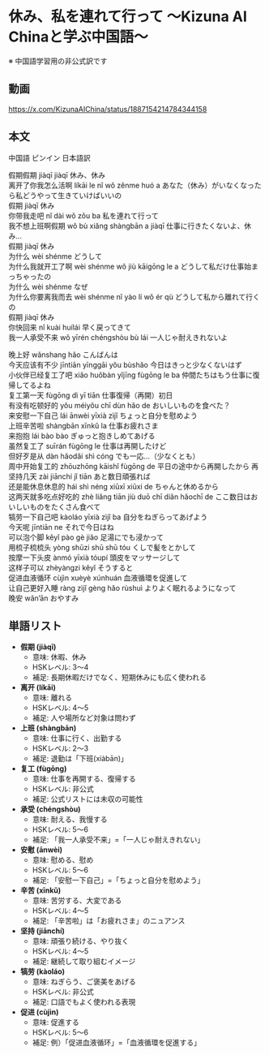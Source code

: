 # 休み、私を連れて行って 〜Kizuna AI Chinaと学ぶ中国語〜
※ 中国語学習用の非公式訳です

## 動画
https://x.com/KizunaAIChina/status/1887154214784344158

## 本文

中国語 ピンイン 日本語訳

假期假期 jiàqī jiàqī 休み、休み  
离开了你我怎么活啊 líkāi le nǐ wǒ zěnme huó a あなた（休み）がいなくなったら私どうやって生きていけばいいの  
假期 jiàqī 休み  
你带我走吧 nǐ dài wǒ zǒu ba 私を連れて行って  
我不想上班啊假期 wǒ bù xiǎng shàngbān a jiàqī 仕事に行きたくないよ、休み…  
假期 jiàqī 休み  
为什么 wèi shénme どうして  
为什么我就开工了啊 wèi shénme wǒ jiù kāigōng le a どうして私だけ仕事始まっちゃったの  
为什么 wèi shénme なぜ  
为什么你要离我而去 wèi shénme nǐ yào lí wǒ ér qù どうして私から離れて行くの  
假期 jiàqī 休み  
你快回来 nǐ kuài huílái 早く戻ってきて  
我一人承受不来 wǒ yīrén chéngshòu bù lái 一人じゃ耐えきれないよ  

晚上好 wǎnshang hǎo こんばんは  
今天应该有不少 jīntiān yīnggāi yǒu bùshǎo 今日はきっと少なくないはず  
小伙伴已经复工了吧 xiǎo huǒbàn yǐjīng fùgōng le ba 仲間たちはもう仕事に復帰してるよね  
复工第一天 fùgōng dì yī tiān 仕事復帰（再開）初日  
有没有吃顿好的 yǒu méiyǒu chī dùn hǎo de おいしいものを食べた？  
来安慰一下自己 lái ānwèi yīxià zìjǐ ちょっと自分を慰めよう  
上班辛苦啦 shàngbān xīnkǔ la 仕事お疲れさま  
来抱抱 lái bào bào ぎゅっと抱きしめてあげる  
虽然复工了 suīrán fùgōng le 仕事は再開したけど  
但好歹是从 dàn hǎodǎi shì cóng でも一応…（少なくとも）  
周中开始复工的 zhōuzhōng kāishǐ fùgōng de 平日の途中から再開したから
再坚持几天 zài jiānchí jǐ tiān あと数日頑張れば  
还是能休息休息的 hái shì néng xiūxī xiūxi de ちゃんと休めるから  
这两天就多吃点好吃的 zhè liǎng tiān jiù duō chī diǎn hǎochī de ここ数日はおいしいものをたくさん食べて  
犒劳一下自己吧 kàoláo yīxià zìjǐ ba 自分をねぎらってあげよう  
今天呢 jīntiān ne それで今日はね  
可以泡个脚 kěyǐ pào gè jiǎo 足湯にでも浸かって  
用梳子梳梳头 yòng shūzi shū shū tóu くしで髪をとかして  
按摩一下头皮 ànmó yīxià tóupí 頭皮をマッサージして  
这样子可以 zhèyàngzi kěyǐ そうすると  
促进血液循环 cùjìn xuèyè xúnhuán 血液循環を促進して  
让自己更好入睡 ràng zìjǐ gèng hǎo rùshuì よりよく眠れるようになって  
晚安 wǎn’ān おやすみ  

## 単語リスト

* **假期 (jiàqī)**  
  - 意味: 休暇、休み  
  - HSKレベル: 3〜4  
  - 補足: 長期休暇だけでなく、短期休みにも広く使われる
* **离开 (líkāi)**  
  - 意味: 離れる  
  - HSKレベル: 4〜5  
  - 補足: 人や場所など対象は問わず
* **上班 (shàngbān)**  
  - 意味: 仕事に行く、出勤する  
  - HSKレベル: 2〜3  
  - 補足: 退勤は「下班(xiàbān)」
* **复工 (fùgōng)**  
  - 意味: 仕事を再開する、復帰する  
  - HSKレベル: 非公式  
  - 補足: 公式リストには未収の可能性
* **承受 (chéngshòu)**  
  - 意味: 耐える、我慢する  
  - HSKレベル: 5〜6  
  - 補足: 「我一人承受不来」=「一人じゃ耐えきれない」
* **安慰 (ānwèi)**  
  - 意味: 慰める、慰め  
  - HSKレベル: 5〜6  
  - 補足: 「安慰一下自己」=「ちょっと自分を慰めよう」
* **辛苦 (xīnkǔ)**  
  - 意味: 苦労する、大変である  
  - HSKレベル: 4〜5  
  - 補足: 「辛苦啦」は「お疲れさま」のニュアンス
* **坚持 (jiānchí)**  
  - 意味: 頑張り続ける、やり抜く  
  - HSKレベル: 4〜5  
  - 補足: 継続して取り組むイメージ
* **犒劳 (kàoláo)**  
  - 意味: ねぎらう、ご褒美をあげる  
  - HSKレベル: 非公式  
  - 補足: 口語でもよく使われる表現
* **促进 (cùjìn)**  
   - 意味: 促進する  
   - HSKレベル: 5〜6  
   - 補足: 例）「促进血液循环」=「血液循環を促進する」
